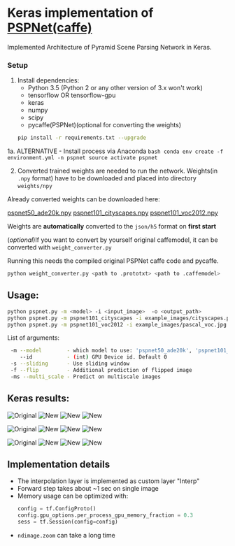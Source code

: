 # Keras implementation of [PSPNet(caffe)](https://github.com/hszhao/PSPNet)

Implemented Architecture of Pyramid Scene Parsing Network in Keras.

### Setup
1. Install dependencies:
    * Python 3.5  (Python 2 or any other version of 3.x won't work)
    * tensorflow OR tensorflow-gpu
    * keras
    * numpy
    * scipy
    * pycaffe(PSPNet)(optional for converting the weights) 
    ```bash
    pip install -r requirements.txt --upgrade
    ```

1a. ALTERNATIVE - Install process via Anaconda
    ```bash
    conda env create -f environment.yml -n pspnet
    source activate pspnet
    ```

2. Converted trained weights are needed to run the network.
Weights(in ```.npy``` format) have to be downloaded and placed into directory ``` weights/npy ```


Already converted weights can be downloaded here:

[pspnet50_ade20k.npy](https://www.dropbox.com/s/ms8afun494dlh1t/pspnet50_ade20k.npy?dl=0)
[pspnet101_cityscapes.npy](https://www.dropbox.com/s/b21j6hi6qql90l0/pspnet101_cityscapes.npy?dl=0)
[pspnet101_voc2012.npy](https://www.dropbox.com/s/xkjmghsbn6sfj9k/pspnet101_voc2012.npy?dl=0) 

Weights are **automatically** converted to the ```json/h5``` format on **first start**

(*optional*)If you want to convert by yourself original caffemodel, it can be converted with ```weight_converter.py```

Running this needs the compiled original PSPNet caffe code and pycaffe.

```bash
python weight_converter.py <path to .prototxt> <path to .caffemodel>
```

## Usage:

```bash
python pspnet.py -m <model> -i <input_image>  -o <output_path>
python pspnet.py -m pspnet101_cityscapes -i example_images/cityscapes.png -o example_results/cityscapes.jpg
python pspnet.py -m pspnet101_voc2012 -i example_images/pascal_voc.jpg -o example_results/pascal_voc.jpg
```
List of arguments:
```bash
 -m --model        - which model to use: 'pspnet50_ade20k', 'pspnet101_cityscapes', 'pspnet101_voc2012'
    --id           - (int) GPU Device id. Default 0
 -s --sliding      - Use sliding window
 -f --flip         - Additional prediction of flipped image
 -ms --multi_scale - Predict on multiscale images
```
## Keras results:
![Original](example_images/ade20k.jpg)
![New](example_results/ade20k_seg.jpg)
![New](example_results/ade20k_seg_blended.jpg)
![New](example_results/ade20k_probs.jpg)

![Original](example_images/cityscapes.png)
![New](example_results/cityscapes_seg.jpg)
![New](example_results/cityscapes_seg_blended.jpg)
![New](example_results/cityscapes_probs.jpg)

![Original](example_images/pascal_voc.jpg)
![New](example_results/pascal_voc_seg.jpg)
![New](example_results/pascal_voc_seg_blended.jpg)
![New](example_results/pascal_voc_probs.jpg)


## Implementation details
* The interpolation layer is implemented as custom layer "Interp"
* Forward step takes about ~1 sec on single image
* Memory usage can be optimized with:
    ```python
    config = tf.ConfigProto()
    config.gpu_options.per_process_gpu_memory_fraction = 0.3 
    sess = tf.Session(config=config)
    ```
* ```ndimage.zoom``` can take a long time





